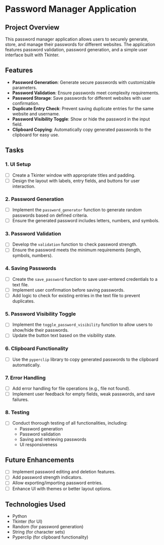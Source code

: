 # Password Manager Application

## Project Overview
This password manager application allows users to securely generate, store, and manage their passwords for different websites. The application features password validation, password generation, and a simple user interface built with Tkinter.

## Features
- **Password Generation**: Generate secure passwords with customizable parameters.
- **Password Validation**: Ensure passwords meet complexity requirements.
- **Password Storage**: Save passwords for different websites with user confirmation.
- **Duplicate Entry Check**: Prevent saving duplicate entries for the same website and username.
- **Password Visibility Toggle**: Show or hide the password in the input field.
- **Clipboard Copying**: Automatically copy generated passwords to the clipboard for easy use.

## Tasks

### 1. UI Setup
- [ ] Create a Tkinter window with appropriate titles and padding.
- [ ] Design the layout with labels, entry fields, and buttons for user interaction.

### 2. Password Generation
- [ ] Implement the `password_generator` function to generate random passwords based on defined criteria.
- [ ] Ensure the generated password includes letters, numbers, and symbols.

### 3. Password Validation
- [ ] Develop the `validation` function to check password strength.
- [ ] Ensure the password meets the minimum requirements (length, symbols, numbers).

### 4. Saving Passwords
- [ ] Create the `save_password` function to save user-entered credentials to a text file.
- [ ] Implement user confirmation before saving passwords.
- [ ] Add logic to check for existing entries in the text file to prevent duplicates.

### 5. Password Visibility Toggle
- [ ] Implement the `toggle_password_visibility` function to allow users to show/hide their passwords.
- [ ] Update the button text based on the visibility state.

### 6. Clipboard Functionality
- [ ] Use the `pyperclip` library to copy generated passwords to the clipboard automatically.

### 7. Error Handling
- [ ] Add error handling for file operations (e.g., file not found).
- [ ] Implement user feedback for empty fields, weak passwords, and save failures.

### 8. Testing
- [ ] Conduct thorough testing of all functionalities, including:
  - Password generation
  - Password validation
  - Saving and retrieving passwords
  - UI responsiveness

## Future Enhancements
- [ ] Implement password editing and deletion features.
- [ ] Add password strength indicators.
- [ ] Allow exporting/importing password entries.
- [ ] Enhance UI with themes or better layout options.

## Technologies Used
- Python
- Tkinter (for UI)
- Random (for password generation)
- String (for character sets)
- Pyperclip (for clipboard functionality)
